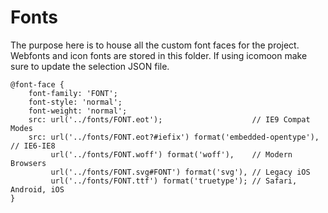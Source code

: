 Fonts
===================

The purpose here is to house all the custom font faces for the project. Webfonts and icon fonts are stored in this folder. If using icomoon make sure to update the selection JSON file.

```
@font-face {
    font-family: 'FONT';
    font-style: 'normal';
    font-weight: 'normal';
    src: url('../fonts/FONT.eot');                    // IE9 Compat Modes 
    src: url('../fonts/FONT.eot?#iefix') format('embedded-opentype'), // IE6-IE8 
         url('../fonts/FONT.woff') format('woff'),    // Modern Browsers 
         url('../fonts/FONT.svg#FONT') format('svg'), // Legacy iOS 
         url('../fonts/FONT.ttf') format('truetype'); // Safari, Android, iOS 
}
```